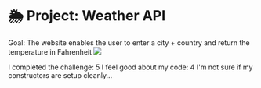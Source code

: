 # 🌦 Project: Weather API
Goal: The website enables the user to enter a city + country and return the temperature in Fahrenheit
<img src=“WeatherprojectScreenshot.png”>


I completed the challenge: 5
I feel good about my code: 4
I'm not sure if my constructors are setup cleanly...
```
